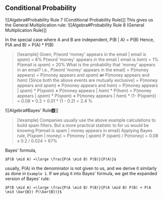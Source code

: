 ## Conditional Probability

![[Algebra#Probability Rule 7 (Conditional Probability Rule)]]
This gives us the General Multiplication rule:
![[Algebra#Probability Rule 8 (General Multiplication Rule)]]

In the special case where A and B are independent, 
P(B | A) = P(B)
Hence, P(A and B) = P(A) * P(B)

> [!example]
> Given, 
> 	P(word 'money' appears in the email | email is *spam*) = 8%
> 	P(word 'money' appears in the email | email is *ham*) = 1%
> 	P(email is *spam*) = 20%
> What is the probability that 'money' appears in an email?
> i.e., P(word 'money' appears in the email)
> 	= P(money appears)
> 	= P(money appears and *spam*) **or** P(money appears and *ham*)
> 	\[Since both the above events are mutually exclusive]
> 	= P(money appears and *spam*) **+** P(money appears and *ham*)
> 	= P(money appears | *spam*) * P(*spam*) **+** P(money appears | *ham*) * P(*ham*)
> 	= P(money appears | *spam*) * P(*spam*) **+** P(money appears | *ham*) * (1- P(*spam*))
> 	= 0.08 * 0.2 + 0.01 * (1 - 0.2)
> 	= 2.4 %

![[Algebra#Bayes' Rule🅱️]]

> [!example]
> Companies usually use the above example calculations to build spam filters.
> But a more practical statistic to for us would be knowing 
> 	P(email is spam | money appears in email)
> Applying Bayes rule,
> 	P(*spam* | money) = P(money | *spam*) P (spam) / P(money)
> 	= 0.08 x 0.2 / 0.024 = 67%

Bayes' formula,

	$P(B \mid A) =\large \frac{P(A \mid B) P(B)}{P(A)}$
usually, P(A) in the denominator is not given to us, and we derive it similarly as done in `Example 1`. If we plug it into Bayes' formula, we get the expanded version of Bayes' rule:

	$P(B \mid A) =\large \frac{P(A \mid B) P(B)}{P(A \mid B) P(B) + P(A \mid \bar{B}) P(\bar{B})}$
